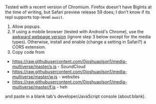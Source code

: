 Tested with a recent version of Chromium. Firefox doesn't have BigInts at the time of writing, but Safari preview release 59 does; I don't know if its repl supports top-level `await`.

1. Allow popups.
2. If using a mobile browser (tested with Android's Chrome), use the [awkward webpage version](https://0joshuaolson1.github.io/media-multiverse-mobile/) (ignore step 3 below except for the media types). Otherwise, install and enable (change a setting in Safari?) a CORS extension.
3. Copy code from
- https://raw.githubusercontent.com/0joshuaolson1/media-multiverse/master/s.js - SoundCloud
- https://raw.githubusercontent.com/0joshuaolson1/media-multiverse/master/w.js - websites
- https://raw.githubusercontent.com/0joshuaolson1/media-multiverse/master/f.js - heh

and paste in a blank tab's developer/JavaScript console (about:blank).
